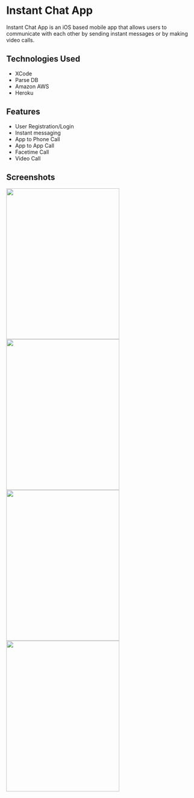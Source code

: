 # Instant Chat App
Instant Chat App is an iOS based mobile app that allows users to communicate with each other by sending instant messages or by making video calls. 

## Technologies Used
 * XCode
 * Parse DB
 * Amazon AWS
 * Heroku 

## Features
 * User Registration/Login
 * Instant messaging
 * App to Phone Call
 * App to App Call
 * Facetime Call
 * Video Call
 
## Screenshots

<img src="https://cloud.githubusercontent.com/assets/14244401/23098758/141b3de4-f670-11e6-8846-0e3cbab23263.png" width="300" height="400">          <img src="https://cloud.githubusercontent.com/assets/14244401/23098761/1c9ba6a2-f670-11e6-981f-ce70893ab0a6.png" width="300" height="400">
<img src="https://cloud.githubusercontent.com/assets/14244401/23098763/22fc9100-f670-11e6-9b2d-a43206a0bf2b.png" width="300" height="400"> <img src="https://cloud.githubusercontent.com/assets/14244401/23098764/28d8902e-f670-11e6-8075-38fe404cf136.png" width="300" height="400">
